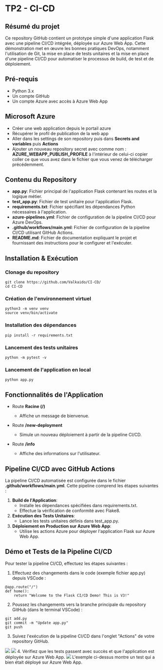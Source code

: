 # TP2 - CI-CD
## Résumé du projet
Ce repository GitHub contient un prototype simple d'une application Flask avec une pipeline CI/CD intégrée, déployée sur Azure Web App. Cette démonstration met en œuvre les bonnes pratiques DevOps, notamment l'utilisation de Git, la mise en place de tests unitaires et la mise en place d'une pipeline CI/CD pour automatiser le processus de build, de test et de déploiement.
## Pré-requis
- Python 3.x
- Un compte GitHub
- Un compte Azure avec accès à Azure Web App
## Microsoft Azure
- Créer une web application depuis le portail azure
- Récupérer le profil de publication de la web app
- Aller dans les settings de son repository puis dans **Secrets and variables** puis **Actions**
- Ajouter un nouveau repository secret avec comme nom : **AZURE_WEBAPP_PUBLISH_PROFILE** à l'intérieur de celui-ci copier coller ce que vous avez dans le fichier que vous venez de télécharger précédemment.
## Contenu du Repository
- **app.py**: Fichier principal de l'application Flask contenant les routes et la logique métier.
- **test_app.py**: Fichier de test unitaire pour l'application Flask.
- **requirements.txt**: Fichier spécifiant les dépendances Python nécessaires à l'application.
- **azure-pipelines.yml**: Fichier de configuration de la pipeline CI/CD pour Azure DevOps.
- **.github/workflows/main.yml**: Fichier de configuration de la pipeline CI/CD utilisant GitHub Actions.
- **README.md**: Fichier de documentation expliquant le projet et fournissant des instructions pour le configurer et l'exécuter.
## Installation & Exécution
### Clonage du repository
```
git clone https://github.com/Valkaido/CI-CD/
cd CI-CD
```
### Création de l'environnement virtuel
```
python3 -m venv venv
source venv/bin/activate
```
### Installation des dépendances
```
pip install -r requirements.txt
```
### Lancement des tests unitaires
```
python -m pytest -v
```
### Lancement de l'application en local
```
python app.py
```
## Fonctionnalités de l'Application
-  Route **Racine (/)**
    - Affiche un message de bienvenue.

-  Route **/new-deployment**
    - Simule un nouveau déploiement à partir de la pipeline CI/CD.

-  Route **/info**
     - Affiche des informations sur l'utilisateur.

## Pipeline CI/CD avec GitHub Actions
La pipeline CI/CD automatisée est configurée dans le fichier **.github/workflows/main.yml**. Cette pipeline comprend les étapes suivantes :
1. **Build de l'Application**:
      -  Installe les dépendances spécifiées dans requirements.txt.
      -  Effectue la vérification de conformité avec Flake8.
2. **Exécution des Tests Unitaires**:
      -  Lance les tests unitaires définis dans test_app.py.
3. **Déploiement en Production sur Azure Web App**:
      -  Utilise les actions Azure pour déployer l'application Flask sur Azure Web App.
## Démo et Tests de la Pipeline CI/CD
Pour tester la pipeline CI/CD, effectuez les étapes suivantes :

1.  Effectuez des changements dans le code (exemple fichier app.py) depuis VSCode :
```
@app.route("/")
def home():
    return "Welcome to the Flask CI/CD Demo! This is V3!"
```
2.  Poussez les changements vers la branche principale du repository GitHub (dans le terminal VSCode) :
```
git add.py
git commit -m "Update app.py"
git push
```
3.  Suivez l'exécution de la pipeline CI/CD dans l'onglet "Actions" de votre repository GitHub.
<img src="https://cdn.discordapp.com/attachments/873558423793446987/1220312468476395571/image.png?ex=660e7b8c&is=65fc068c&hm=9424fc59425adf604b207b81b31511bc136c347d54f774d5baaf783cdbb85ea1&">
<img src="https://cdn.discordapp.com/attachments/873558423793446987/1220312516337598464/image.png?ex=660e7b98&is=65fc0698&hm=51f5d13109109bd57c471f5fd407130a24a83c3f76bd557f575947767f65acac&">
4.  Vérifiez que les tests passent avec succès et que l'application est déployée sur Azure Web App.
<img src="https://cdn.discordapp.com/attachments/873558423793446987/1220302141453766706/image.png?ex=660e71ee&is=65fbfcee&hm=899088e8c75b245c961b8dc83ef83d7389635c66742a5d68e29e8c35828776d0&">
L'exemple ci-dessus montre un test qui a bien était déployé sur Azure Web App.
